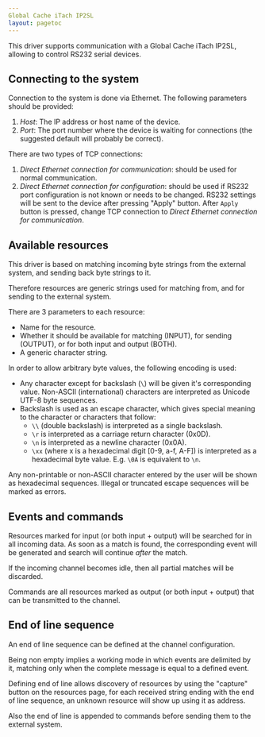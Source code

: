 ```yaml
---
Global Cache iTach IP2SL
layout: pagetoc
---
```


This driver supports communication with a Global Cache iTach IP2SL,
allowing to control RS232 serial devices.

Connecting to the system
--------------------------------

Connection to the system is done via Ethernet. The following
parameters should be provided:

 1. *Host*: The IP address or host name of the device.
 2. *Port*: The port number where the device is waiting for
connections (the suggested default will probably be correct).

There are two types of TCP connections:

 1. *Direct Ethernet connection for communication*: should be used
for normal communication.
 2. *Direct Ethernet connection for configuration*: should be used
if RS232 port configuration is not known or needs to be changed.
RS232 settings will be sent to the device after pressing "Apply" button.
After `Apply` button is pressed, change TCP connection to
*Direct Ethernet connection for communication*.

Available resources
--------------------------------

This driver is based on matching incoming byte strings from the external
system, and sending back byte strings to it.

Therefore resources are generic strings used for matching from, and for
sending to the external system.

There are 3 parameters to each resource:

-   Name for the resource.
-   Whether it should be available for matching (INPUT), for sending
    (OUTPUT), or for both input and output (BOTH).
-   A generic character string.

In order to allow arbitrary byte values, the following encoding is
used:

-   Any character except for backslash (`\`) will be given it's
    corresponding value. Non-ASCII (international) characters are
    interpreted as Unicode UTF-8 byte sequences.
-   Backslash is used as an escape character, which gives special
    meaning to the character or characters that follow:
    -   `\\` (double backslash) is interpreted as a single backslash.
    -   `\r` is interpreted as a carriage return character (0x0D).
    -   `\n` is interpreted as a newline character (0x0A).
    -   `\xx` (where x is a hexadecimal digit [0-9, a-f, A-F]) is
        interpreted as a hexadecimal byte value. E.g. `\0A` is
        equivalent to `\n`.

Any non-printable or non-ASCII character entered by the user will be
shown as hexadecimal sequences. Illegal or truncated escape sequences
will be marked as errors.

Events and commands
-------------------

Resources marked for input (or both input + output) will be searched for
in all incoming data. As soon as a match is found, the corresponding
event will be generated and search will continue *after* the match.

If the incoming channel becomes idle, then all partial matches will be
discarded.

Commands are all resources marked as output (or both input + output)
that can be transmitted to the channel.

End of line sequence
--------------------
An end of line sequence can be defined at the channel configuration.

Being non empty implies a working mode in which events are delimited by it,
matching only when the complete message is equal to a defined event.

Defining end of line allows discovery of resources by using the "capture"
button on the resources page, for each received string ending with the end
of line sequence, an unknown resource will show up using it as address.

Also the end of line is appended to commands before sending them to the
external system.
